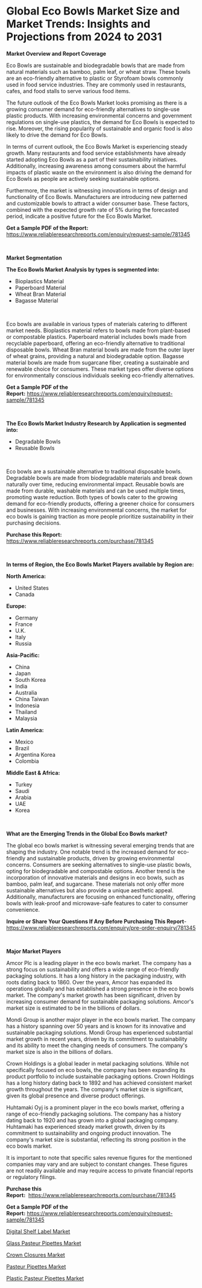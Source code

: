 <p><h1>Global Eco Bowls Market Size and Market Trends: Insights and Projections from 2024 to 2031</h1></p><p><strong>Market Overview and Report Coverage</strong></p>
<p><p>Eco Bowls are sustainable and biodegradable bowls that are made from natural materials such as bamboo, palm leaf, or wheat straw. These bowls are an eco-friendly alternative to plastic or Styrofoam bowls commonly used in food service industries. They are commonly used in restaurants, cafes, and food stalls to serve various food items.</p><p>The future outlook of the Eco Bowls Market looks promising as there is a growing consumer demand for eco-friendly alternatives to single-use plastic products. With increasing environmental concerns and government regulations on single-use plastics, the demand for Eco Bowls is expected to rise. Moreover, the rising popularity of sustainable and organic food is also likely to drive the demand for Eco Bowls.</p><p>In terms of current outlook, the Eco Bowls Market is experiencing steady growth. Many restaurants and food service establishments have already started adopting Eco Bowls as a part of their sustainability initiatives. Additionally, increasing awareness among consumers about the harmful impacts of plastic waste on the environment is also driving the demand for Eco Bowls as people are actively seeking sustainable options.</p><p>Furthermore, the market is witnessing innovations in terms of design and functionality of Eco Bowls. Manufacturers are introducing new patterned and customizable bowls to attract a wider consumer base. These factors, combined with the expected growth rate of 5% during the forecasted period, indicate a positive future for the Eco Bowls Market.</p></p>
<p><strong>Get a Sample PDF of the Report:</strong> <a href="https://www.reliableresearchreports.com/enquiry/request-sample/781345">https://www.reliableresearchreports.com/enquiry/request-sample/781345</a></p>
<p>&nbsp;</p>
<p><strong>Market Segmentation</strong></p>
<p><strong>The Eco Bowls Market Analysis by types is segmented into:</strong></p>
<p><ul><li>Bioplastics Material</li><li>Paperboard Material</li><li>Wheat Bran Material</li><li>Bagasse Material</li></ul></p>
<p>&nbsp;</p>
<p><p>Eco bowls are available in various types of materials catering to different market needs. Bioplastics material refers to bowls made from plant-based or compostable plastics. Paperboard material includes bowls made from recyclable paperboard, offering an eco-friendly alternative to traditional disposable bowls. Wheat Bran material bowls are made from the outer layer of wheat grains, providing a natural and biodegradable option. Bagasse material bowls are made from sugarcane fiber, creating a sustainable and renewable choice for consumers. These market types offer diverse options for environmentally conscious individuals seeking eco-friendly alternatives.</p></p>
<p><strong>Get a Sample PDF of the Report:</strong>&nbsp;<a href="https://www.reliableresearchreports.com/enquiry/request-sample/781345">https://www.reliableresearchreports.com/enquiry/request-sample/781345</a></p>
<p>&nbsp;</p>
<p><strong>The Eco Bowls Market Industry Research by Application is segmented into:</strong></p>
<p><ul><li>Degradable Bowls</li><li>Reusable Bowls</li></ul></p>
<p>&nbsp;</p>
<p><p>Eco bowls are a sustainable alternative to traditional disposable bowls. Degradable bowls are made from biodegradable materials and break down naturally over time, reducing environmental impact. Reusable bowls are made from durable, washable materials and can be used multiple times, promoting waste reduction. Both types of bowls cater to the growing demand for eco-friendly products, offering a greener choice for consumers and businesses. With increasing environmental concerns, the market for eco bowls is gaining traction as more people prioritize sustainability in their purchasing decisions.</p></p>
<p><strong>Purchase this Report:</strong>&nbsp; <a href="https://www.reliableresearchreports.com/purchase/781345">https://www.reliableresearchreports.com/purchase/781345</a></p>
<p>&nbsp;</p>
<p><strong>In terms of Region, the Eco Bowls Market Players available by Region are:</strong></p>
<p>
    <p> <strong> North America: </strong>
        <ul>
            <li>United States</li>
            <li>Canada</li>
        </ul>
        </p> 
    <p> <strong> Europe: </strong>
        <ul>
            <li>Germany</li>
            <li>France</li>
            <li>U.K.</li>
            <li>Italy</li>
            <li>Russia</li>
        </ul>
        </p> 
    <p> <strong> Asia-Pacific: </strong>
        <ul>
            <li>China</li>
            <li>Japan</li>
            <li>South Korea</li>
            <li>India</li>
            <li>Australia</li>
            <li>China Taiwan</li>
            <li>Indonesia</li>
            <li>Thailand</li>
            <li>Malaysia</li>
        </ul>
        </p> 
    <p> <strong> Latin America: </strong>
        <ul>
            <li>Mexico</li>
            <li>Brazil</li>
            <li>Argentina Korea</li>
            <li>Colombia</li>
        </ul>
        </p> 
    <p> <strong> Middle East & Africa: </strong>
        <ul>
            <li>Turkey</li>
            <li>Saudi</li>
            <li>Arabia</li>
            <li>UAE</li>
            <li>Korea</li>
        </ul>
    </p>
    </p>
<p>&nbsp;</p>
<p><strong>What are the Emerging Trends in the Global Eco Bowls market?</strong></p>
<p><p>The global eco bowls market is witnessing several emerging trends that are shaping the industry. One notable trend is the increased demand for eco-friendly and sustainable products, driven by growing environmental concerns. Consumers are seeking alternatives to single-use plastic bowls, opting for biodegradable and compostable options. Another trend is the incorporation of innovative materials and designs in eco bowls, such as bamboo, palm leaf, and sugarcane. These materials not only offer more sustainable alternatives but also provide a unique aesthetic appeal. Additionally, manufacturers are focusing on enhanced functionality, offering bowls with leak-proof and microwave-safe features to cater to consumer convenience.</p></p>
<p><strong>Inquire or Share Your Questions If Any Before Purchasing This Report</strong>- <a href="https://www.reliableresearchreports.com/enquiry/pre-order-enquiry/781345">https://www.reliableresearchreports.com/enquiry/pre-order-enquiry/781345</a></p>
<p>&nbsp;</p>
<p><strong>Major Market Players</strong></p>
<p><p>Amcor Plc is a leading player in the eco bowls market. The company has a strong focus on sustainability and offers a wide range of eco-friendly packaging solutions. It has a long history in the packaging industry, with roots dating back to 1860. Over the years, Amcor has expanded its operations globally and has established a strong presence in the eco bowls market. The company's market growth has been significant, driven by increasing consumer demand for sustainable packaging solutions. Amcor's market size is estimated to be in the billions of dollars.</p><p>Mondi Group is another major player in the eco bowls market. The company has a history spanning over 50 years and is known for its innovative and sustainable packaging solutions. Mondi Group has experienced substantial market growth in recent years, driven by its commitment to sustainability and its ability to meet the changing needs of consumers. The company's market size is also in the billions of dollars.</p><p>Crown Holdings is a global leader in metal packaging solutions. While not specifically focused on eco bowls, the company has been expanding its product portfolio to include sustainable packaging options. Crown Holdings has a long history dating back to 1892 and has achieved consistent market growth throughout the years. The company's market size is significant, given its global presence and diverse product offerings.</p><p>Huhtamaki Oyj is a prominent player in the eco bowls market, offering a range of eco-friendly packaging solutions. The company has a history dating back to 1920 and has grown into a global packaging company. Huhtamaki has experienced steady market growth, driven by its commitment to sustainability and ongoing product innovation. The company's market size is substantial, reflecting its strong position in the eco bowls market.</p><p>It is important to note that specific sales revenue figures for the mentioned companies may vary and are subject to constant changes. These figures are not readily available and may require access to private financial reports or regulatory filings.</p></p>
<p><strong>Purchase this Report:</strong>&nbsp;&nbsp;<a href="https://www.reliableresearchreports.com/purchase/781345">https://www.reliableresearchreports.com/purchase/781345</a></p>
<p></p>
<p><strong>Get a Sample PDF of the Report:</strong>&nbsp;<a href="https://www.reliableresearchreports.com/enquiry/request-sample/781345">https://www.reliableresearchreports.com/enquiry/request-sample/781345</a></p>
<p><p><a href="https://github.com/merzlyukov93/Market-Research-Report-List-2/blob/main/digital-shelf-label-market.md">Digital Shelf Label Market</a></p><p><a href="https://github.com/zebdakicsin/Market-Research-Report-List-2/blob/main/glass-pasteur-pipettes-market.md">Glass Pasteur Pipettes Market</a></p><p><a href="https://github.com/sofyaavrova/Market-Research-Report-List-2/blob/main/crown-closures-market.md">Crown Closures Market</a></p><p><a href="https://github.com/kholmovskayalyudmila/Market-Research-Report-List-2/blob/main/pasteur-pipettes-market.md">Pasteur Pipettes Market</a></p><p><a href="https://github.com/Krish2023na/Market-Research-Report-List-2/blob/main/plastic-pasteur-pipettes-market.md">Plastic Pasteur Pipettes Market</a></p></p>